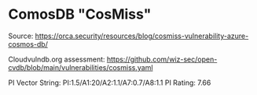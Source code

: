 # ComosDB "CosMiss"

Source: https://orca.security/resources/blog/cosmiss-vulnerability-azure-cosmos-db/

Cloudvulndb.org assessment: https://github.com/wiz-sec/open-cvdb/blob/main/vulnerabilities/cosmiss.yaml

PI Vector String: PI:1.5/A1:20/A2:1.1/A7:0.7/A8:1.1
PI Rating: 7.66
